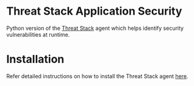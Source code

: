 # Threat Stack Application Security

Python version of the [Threat Stack](https://www.threatstack.com) agent which helps identify security vulnerabilities at runtime.

# Installation

Refer detailed instructions on how to install the Threat Stack agent [here](https://threatstack.zendesk.com/hc/en-us/articles/360039993431).
